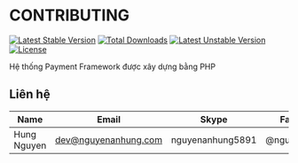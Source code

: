 # CONTRIBUTING

[![Latest Stable Version](http://poser.pugx.org/nguyenanhung/paypal-upload-tracking/v)](https://packagist.org/packages/nguyenanhung/paypal-upload-tracking) [![Total Downloads](http://poser.pugx.org/nguyenanhung/paypal-upload-tracking/downloads)](https://packagist.org/packages/nguyenanhung/paypal-upload-tracking) [![Latest Unstable Version](http://poser.pugx.org/nguyenanhung/paypal-upload-tracking/v/unstable)](https://packagist.org/packages/nguyenanhung/paypal-upload-tracking) [![License](http://poser.pugx.org/nguyenanhung/paypal-upload-tracking/license)](https://packagist.org/packages/nguyenanhung/paypal-upload-tracking)

Hệ thống Payment Framework được xây dựng bằng PHP

## Liên hệ

| Name        | Email                | Skype            | Facebook      |
| ----------- | -------------------- | ---------------- | ------------- |
| Hung Nguyen | dev@nguyenanhung.com | nguyenanhung5891 | @nguyenanhung |
